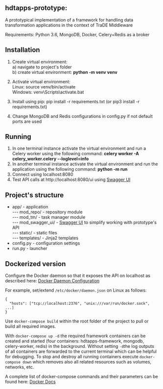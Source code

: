 ## hdtapps-prototype: 
A prototypical implementation of a framework for handling data transformation applications in the context of TraDE Middleware 

Requirements:
Python 3.6, MongoDB, Docker, Celery+Redis as a broker

## Installation

1. Create virtual environment: <br>
  a) navigate to project's folder <br>
  b) create virtual environment: <b>python -m venv venv</b>  <br>

2. Activate virtual environment: <br>
   Linux: source venv/bin/activate <br>
   Windows: venv\Scripts\activate.bat <br>

3. Install using pip: pip install -r requirements.txt (or pip3 install -r requirements.txt) <br>
4. Change MongoDB and Redis configurations in config.py if not default ports are used

## Running

1. In one terminal instance activate the virtual environment and run a Celery worker
 using the following command: <b>celery worker -A celery_worker.celery --loglevel=info</b><br>
2. In another terminal instance activate the virtual environment and run the application using the following command: <b>python -m run </b><br>
3. Connect using localhost:8080 <br>
4. Test API calls at http://localhost:8080/ui using <a href="https://github.com/swagger-api/swagger-ui">Swagger UI</a>

## Project's structure

- app/ - application <br>
--- mod_repo/ - repository module <br>
--- mod_tm/ - task manager module <br>
--- mod_swagger_ui/ - <a href="https://github.com/swagger-api/swagger-ui">Swagger UI</a> to simplify working with prototype's API <br>
--- static/ - static files <br>
--- templates/ - Jinja2 templates <br>
- config.py - configuration settings <br>
- run.py - launcher

## Dockerized version

Configure the Docker daemon so that it exposes the API on localhost as described here: [Docker Daemon Configuration](https://docs.docker.com/engine/admin/#configure-the-docker-daemon)

For example, set/extend `/etc/docker/daemon.json` on Linux as follows:
```
{
  "hosts": ["tcp://localhost:2376", "unix:///var/run/docker.sock", ...]
}
```

Use `docker-compose build` within the root folder of the project to pull or build all required images.

With `docker-compose up -d` the required framework containers can be created and started (four containers: hdtapps-framework, mongodb, celery-worker, redis) in the background.
Without setting `-d`the log outputs of all containers are forwarded to the current terminal which can be helpful for debugging.
To stop and destroy all running containers execute `docker-compose down` which removes also all related resources such as volumes, networks, etc.

A complete list of docker-compose commands and their parameters can be found here: [Docker Docs](https://docs.docker.com/compose/reference/overview/)
